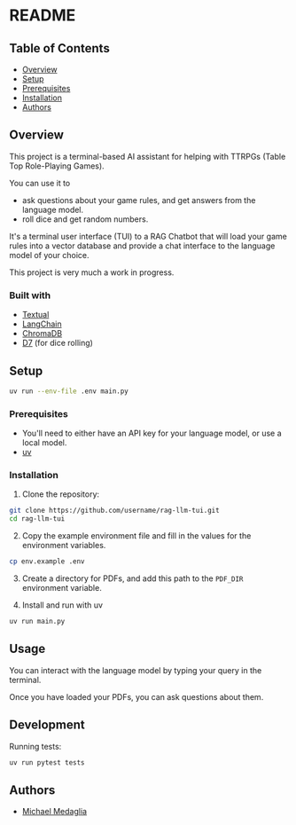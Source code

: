 # README

## Table of Contents

- [Overview](#overview)
- [Setup](#setup)
- [Prerequisites](#prerequisites)
- [Installation](#installation)
- [Authors](#authors)

## Overview

This project is a terminal-based AI assistant for helping with TTRPGs (Table Top Role-Playing Games). 

You can use it to
 - ask questions about your game rules, and get answers from the language model.
 - roll dice and get random numbers.

It's a terminal user interface (TUI) to a RAG Chatbot that will load your game rules into a vector database and 
provide a chat interface to the language model of your choice. 

This project is very much a work in progress.

### Built with

- [Textual](https://textual.textualize.io/)
- [LangChain](https://www.langchain.com/)
- [ChromaDB](https://www.trychroma.com/)
- [D7](https://github.com/NunoCastanho/d7) (for dice rolling)

## Setup

```bash
uv run --env-file .env main.py
```

### Prerequisites

- You'll need to either have an API key for your language model, or use a local model.
- [uv](https://docs.astral.sh/uv/)

### Installation

1. Clone the repository:

```bash
git clone https://github.com/username/rag-llm-tui.git
cd rag-llm-tui
```

2. Copy the example environment file and fill in the values for the environment variables.

```bash
cp env.example .env
```

3. Create a directory for PDFs, and add this path to the `PDF_DIR` environment variable.

4. Install and run with uv

```bash
uv run main.py
```

## Usage

You can interact with the language model by typing your query in the terminal.

Once you have loaded your PDFs, you can ask questions about them.

## Development

Running tests:

```bash
uv run pytest tests
```

## Authors

- [Michael Medaglia](https://github.com/medaglia)
